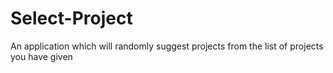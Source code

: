 # Select-Project
An application which will randomly suggest projects from the list of projects you have given
